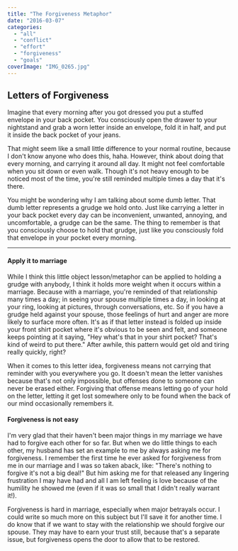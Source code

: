 ```yaml
---
title: "The Forgiveness Metaphor"
date: "2016-03-07"
categories: 
  - "all"
  - "conflict"
  - "effort"
  - "forgiveness"
  - "goals"
coverImage: "IMG_0265.jpg"
---
```


## Letters of Forgiveness

Imagine that every morning after you got dressed you put a stuffed envelope in your back pocket. You consciously open the drawer to your nightstand and grab a worn letter inside an envelope, fold it in half, and put it inside the back pocket of your jeans.

That might seem like a small little difference to your normal routine, because I don't know anyone who does this, haha. However, think about doing that every morning, and carrying it around all day. It might not feel comfortable when you sit down or even walk. Though it's not heavy enough to be noticed most of the time, you're still reminded multiple times a day that it's there.

You might be wondering why I am talking about some dumb letter. That dumb letter represents a grudge we hold onto. Just like carrying a letter in your back pocket every day can be inconvenient, unwanted, annoying, and uncomfortable, a grudge can be the same. The thing to remember is that you consciously choose to hold that grudge, just like you consciously fold that envelope in your pocket every morning.

* * *

#### Apply it to marriage

While I think this little object lesson/metaphor can be applied to holding a grudge with anybody, I think it holds more weight when it occurs within a marriage. Because with a marriage, you're reminded of that relationship many times a day; in seeing your spouse multiple times a day, in looking at your ring, looking at pictures, through conversations, etc. So if you have a grudge held against your spouse, those feelings of hurt and anger are more likely to surface more often. It's as if that letter instead is folded up inside your front shirt pocket where it's obvious to be seen and felt, and someone keeps pointing at it saying, "Hey what's that in your shirt pocket? That's kind of weird to put there." After awhile, this pattern would get old and tiring really quickly, right?

When it comes to this letter idea, forgiveness means not carrying that reminder with you everywhere you go. It doesn't mean the letter vanishes because that's not only impossible, but offenses done to someone can never be erased either. Forgiving that offense means letting go of your hold on the letter, letting it get lost somewhere only to be found when the back of our mind occasionally remembers it.

#### Forgiveness is not easy

I'm very glad that their haven't been major things in my marriage we have had to forgive each other for so far. But when we do little things to each other, my husband has set an example to me by always asking me for forgiveness. I remember the first time he ever asked for forgiveness from me in our marriage and I was so taken aback, like: "There's nothing to forgive it's not a big deal!" But him asking me for that released any lingering frustration I may have had and all I am left feeling is love because of the humility he showed me (even if it was so small that I didn't really warrant it!).

Forgiveness is hard in marriage, especially when major betrayals occur. I could write so much more on this subject but I'll save it for another time. I do know that if we want to stay with the relationship we should forgive our spouse. They may have to earn your trust still, because that's a separate issue, but forgiveness opens the door to allow that to be restored.

